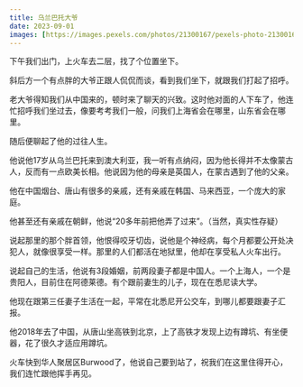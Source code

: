 ```yaml
---
title: 乌兰巴托大爷
date: 2023-09-01
images: [https://images.pexels.com/photos/21300167/pexels-photo-21300167/free-photo-of-sydney-train.jpeg,]
---
```


下午我们出门，上火车去二层，找了个位置坐下。

斜后方一个有点胖的大爷正跟人侃侃而谈，看到我们坐下，就跟我们打起了招呼。

老大爷得知我们从中国来的，顿时来了聊天的兴致。这时他对面的人下车了，他连忙招呼我们坐过去，像要考考我们一般，问我们上海省会在哪里，山东省会在哪里。

随后便聊起了他的过往人生。

他说他17岁从乌兰巴托来到澳大利亚，我一听有点纳闷，因为他长得并不太像蒙古人，反而有一点欧美长相。他说因为他的母亲是英国人，在蒙古遇到了他的父亲。

他在中国烟台、唐山有很多的亲戚，还有亲戚在韩国、马来西亚，一个庞大的家庭。

他甚至还有亲戚在朝鲜，他说“20多年前把他弄了过来”。（当然，真实性存疑）

说起那里的那个胖首领，他恨得咬牙切齿，说他是个神经病，每个月都要公开处决犯人，就像很享受一样。那里的人们都活在地狱里，他却在享受私人火车出行。

说起自己的生活，他说有3段婚姻，前两段妻子都是中国人。一个上海人，一个是贵阳人，目前住在阿德莱德。有个跟前妻生的儿子，现在在悉尼读大学。

他现在跟第三任妻子生活在一起，平常在北悉尼开公交车，到哪儿都要跟妻子汇报。

他2018年去了中国，从唐山坐高铁到北京，上了高铁才发现上边有蹲坑、有坐便器，花了很久才适应用蹲坑。

火车快到华人聚居区Burwood了，他说自己要到站了，祝我们在这里住得开心，我们连忙跟他挥手再见。



